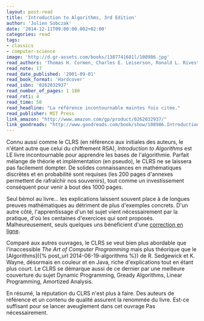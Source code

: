 ```yaml
---
layout: post-read
title: 'Introduction to Algorithms, 3rd Edition'
author: 'Julien Sobczak'
date: '2014-12-11T09:00:00.002+02:00'
categories: read
tags:
- classics
- computer-science
image: 'http://d.gr-assets.com/books/1387741681l/108986.jpg'
read_authors: 'Thomas H. Cormen, Charles E. Leiserson, Ronald L. Rivest, Clifford Stein'
read_note: 17
read_date_published: '2001-09-01'
read_book_format: 'Hardcover'
read_isbn: '0262032937'
read_number_of_pages: 1 180
read_roti: 4
read_time: 50
read_headline: "La référence incontournable maintes fois citée."
read_publisher: MIT Press
link_amazon: "http://www.amazon.com/gp/product/0262032937/"
link_goodreads: "http://www.goodreads.com/book/show/108986.Introduction_to_Algorithms"
---
```



Connu aussi comme le CLRS (en référence aux initiales des auteurs, le n'étant autre que celui du chiffrement RSA), *Introduction to Algorithms* est LE livre incontournable pour apprendre les bases de l'algorithmie. Parfait mélange de théorie et implémentation (en pseudo), le CLRS ne se laissera pas facilement dompter. De solides connaissances en mathématiques discrètes et en probabilité sont requises (les 200 pages d'annexes permettent de rafraîchir nos souvenirs), tout comme un investissement conséquent pour venir à bout des 1000 pages.

Seul bémol au livre... les explications laissent souvent place à de longues preuves mathématiques au détriment de plus d'exemples concrets. D'un autre côté, l'apprentissage d'un tel sujet vient nécessairement par la pratique, d'où les centaines d'exercices qui sont proposés. Malheureusement, seuls quelques uns bénéficient d'une [correction en ligne](https://mitpress.mit.edu/sites/default/files/titles/content/Intro_to_Algo_Selected_Solutions.pdf).

Comparé aux autres ouvrages, le CLRS se veut bien plus abordable que l'inaccessible *The Art of Computer Programming* mais plus théorique que le [Algorithms]({% post_url 2014-06-19-algorithms %}) de R. Sedgewick et K. Wayne, désormais en couleur et en Java, riche d'explications tout en étant plus court. Le CLRS se démarque aussi de ce dernier par une meilleure couverture du sujet Dynamic Programming, Gready Algorithms, Linear Programming, Amortized Analysis.

En résumé, la réputation du CLRS n'est plus à faire. Des auteurs de référence et un contenu de qualité assurent la renommée du livre. Est-ce suffisant pour se lancer aveuglement dans cet ouvrage Pas nécessairement.

